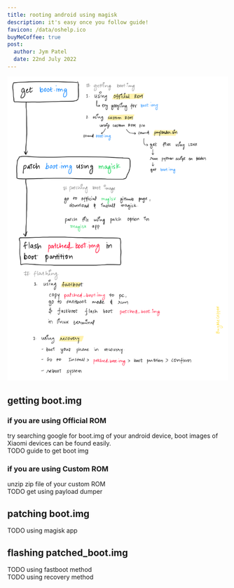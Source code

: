 ```yaml
---
title: rooting android using magisk
description: it's easy once you follow guide!
favicon: /data/oshelp.ico
buyMeCoffee: true
post:
  author: Jym Patel
  date: 22nd July 2022
---
```


![Quick View](./quickView.png)  

## getting boot.img  

### if you are using Official ROM  
try searching google for boot.img of your android device, boot images of Xiaomi devices can be found easily.  
TODO guide to get boot img  

### if you are using Custom ROM  
unzip zip file of your custom ROM  
TODO get using payload dumper  

## patching boot.img  
TODO using magisk app

## flashing patched_boot.img  
TODO using fastboot method  
TODO using recovery method